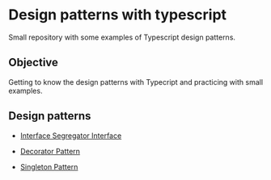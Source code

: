 # Design patterns with typescript
Small repository with some examples of Typescript design patterns.
## Objective
Getting to know the design patterns with Typecript and practicing with small examples.

## Design patterns

- [Interface Segregator Interface](https://github.com/Nahuelluca20/design-patterns-typescript/blob/main/InterfaceSegregationPrinciple/InterfaceSegregationPrinciple.md)
- [Decorator Pattern](https://github.com/Nahuelluca20/design-patterns-typescript/blob/main/DecoratorPattern/DecoratorPattern.md)

- [Singleton Pattern](https://github.com/Nahuelluca20/design-patterns-typescript/blob/main/SingletonPattern/SingletonPattern.md)